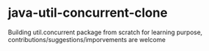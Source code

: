 # java-util-concurrent-clone

Building util.concurrent package from scratch for learning purpose,
contributions/suggestions/imporvements are welcome

